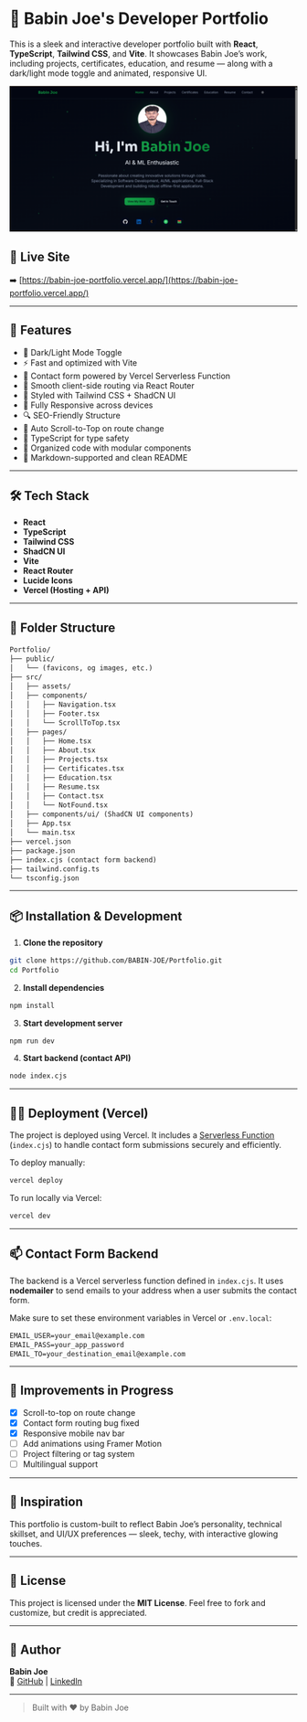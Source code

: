 
# 💼 Babin Joe's Developer Portfolio

This is a sleek and interactive developer portfolio built with **React**, **TypeScript**, **Tailwind CSS**, and **Vite**. It showcases Babin Joe’s work, including projects, certificates, education, and resume — along with a dark/light mode toggle and animated, responsive UI.

![Banner](public/portfolio-banner.png) <!-- You can add a banner image to your public folder and update this path -->

## 🔗 Live Site

➡️ [https://babin-joe-portfolio.vercel.app/](https://babin-joe-portfolio.vercel.app/)

---

## 🚀 Features

- 🌙 Dark/Light Mode Toggle  
- ⚡ Fast and optimized with Vite  
- 💬 Contact form powered by Vercel Serverless Function  
- 🧭 Smooth client-side routing via React Router  
- 🎨 Styled with Tailwind CSS + ShadCN UI  
- 📱 Fully Responsive across devices  
- 🔍 SEO-Friendly Structure  
- 🔄 Auto Scroll-to-Top on route change  
- 🧪 TypeScript for type safety  
- 📂 Organized code with modular components  
- 📜 Markdown-supported and clean README  

---

## 🛠️ Tech Stack

- **React**  
- **TypeScript**  
- **Tailwind CSS**  
- **ShadCN UI**  
- **Vite**  
- **React Router**  
- **Lucide Icons**  
- **Vercel (Hosting + API)**  

---

## 📁 Folder Structure

```
Portfolio/
├── public/
│   └── (favicons, og images, etc.)
├── src/
│   ├── assets/
│   ├── components/
│   │   ├── Navigation.tsx
│   │   ├── Footer.tsx
│   │   └── ScrollToTop.tsx
│   ├── pages/
│   │   ├── Home.tsx
│   │   ├── About.tsx
│   │   ├── Projects.tsx
│   │   ├── Certificates.tsx
│   │   ├── Education.tsx
│   │   ├── Resume.tsx
│   │   ├── Contact.tsx
│   │   └── NotFound.tsx
│   ├── components/ui/ (ShadCN UI components)
│   ├── App.tsx
│   └── main.tsx
├── vercel.json
├── package.json
├── index.cjs (contact form backend)
├── tailwind.config.ts
└── tsconfig.json
```

---

## 📦 Installation & Development

1. **Clone the repository**

```bash
git clone https://github.com/BABIN-JOE/Portfolio.git
cd Portfolio
```

2. **Install dependencies**

```bash
npm install
```

3. **Start development server**

```bash
npm run dev
```

4. **Start backend (contact API)**

```bash
node index.cjs
```

---

## 🧑‍💻 Deployment (Vercel)

The project is deployed using Vercel. It includes a [Serverless Function](https://vercel.com/docs/functions) (`index.cjs`) to handle contact form submissions securely and efficiently.

To deploy manually:

```bash
vercel deploy
```

To run locally via Vercel:

```bash
vercel dev
```

---

## 📫 Contact Form Backend

The backend is a Vercel serverless function defined in `index.cjs`. It uses **nodemailer** to send emails to your address when a user submits the contact form.

Make sure to set these environment variables in Vercel or `.env.local`:

```env
EMAIL_USER=your_email@example.com
EMAIL_PASS=your_app_password
EMAIL_TO=your_destination_email@example.com
```

---

## 🎯 Improvements in Progress

- [x] Scroll-to-top on route change  
- [x] Contact form routing bug fixed  
- [x] Responsive mobile nav bar  
- [ ] Add animations using Framer Motion  
- [ ] Project filtering or tag system  
- [ ] Multilingual support  

---

## 🧠 Inspiration

This portfolio is custom-built to reflect Babin Joe’s personality, technical skillset, and UI/UX preferences — sleek, techy, with interactive glowing touches.

---

## 📜 License

This project is licensed under the **MIT License**. Feel free to fork and customize, but credit is appreciated.

---

## 🙌 Author

**Babin Joe**  
🔗 [GitHub](https://github.com/BABIN-JOE) | [LinkedIn](https://www.linkedin.com/in/babin-joe/)

---

> Built with ❤️ by Babin Joe
